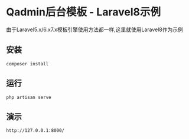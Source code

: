 # Qadmin后台模板 - Laravel8示例

由于Laravel5.x/6.x7.x模板引擎使用方法都一样,这里就使用Laravel8作为示例

## 安装

```angular2html
composer install
```

## 运行

```angular2html
php artisan serve
```


## 演示

```angular2html
http://127.0.0.1:8000/
```

